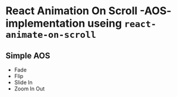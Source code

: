 # React Animation On Scroll -AOS- implementation useing `react-animate-on-scroll`

## Simple AOS
- Fade
- Flip
- Slide In
- Zoom In Out
